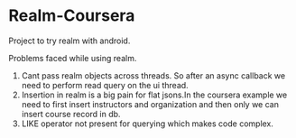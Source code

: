 # Realm-Coursera
Project to try realm with android.

Problems faced while using realm.

1. Cant pass realm objects across threads. So after an async callback we need to perform read query on the ui thread.
2. Insertion in realm is a big pain for flat jsons.In the coursera example we need to first insert instructors and organization
    and then only we can insert course record in db.
3. LIKE operator not present for querying which makes code complex.

    
